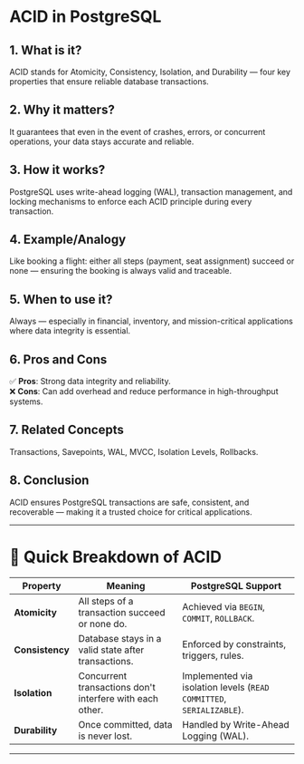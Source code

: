 # ACID in PostgreSQL

## 1. What is it?
ACID stands for Atomicity, Consistency, Isolation, and Durability — four key properties that ensure reliable database transactions.

## 2. Why it matters?
It guarantees that even in the event of crashes, errors, or concurrent operations, your data stays accurate and reliable.

## 3. How it works?
PostgreSQL uses write-ahead logging (WAL), transaction management, and locking mechanisms to enforce each ACID principle during every transaction.

## 4. Example/Analogy
Like booking a flight: either all steps (payment, seat assignment) succeed or none — ensuring the booking is always valid and traceable.

## 5. When to use it?
Always — especially in financial, inventory, and mission-critical applications where data integrity is essential.

## 6. Pros and Cons
✅ **Pros**: Strong data integrity and reliability.  
❌ **Cons**: Can add overhead and reduce performance in high-throughput systems.

## 7. Related Concepts
Transactions, Savepoints, WAL, MVCC, Isolation Levels, Rollbacks.

## 8. Conclusion
ACID ensures PostgreSQL transactions are safe, consistent, and recoverable — making it a trusted choice for critical applications.

---

# 🧠 Quick Breakdown of ACID

| Property | Meaning | PostgreSQL Support |
|----------|---------|-------------------|
| **Atomicity** | All steps of a transaction succeed or none do. | Achieved via `BEGIN`, `COMMIT`, `ROLLBACK`. |
| **Consistency** | Database stays in a valid state after transactions. | Enforced by constraints, triggers, rules. |
| **Isolation** | Concurrent transactions don't interfere with each other. | Implemented via isolation levels (`READ COMMITTED`, `SERIALIZABLE`). |
| **Durability** | Once committed, data is never lost. | Handled by Write-Ahead Logging (WAL). |

---
